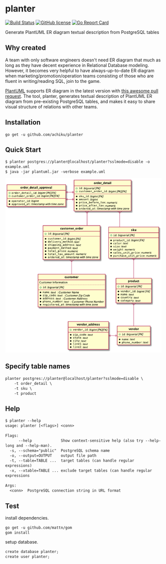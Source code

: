 # planter

[![Build Status](https://travis-ci.org/achiku/planter.svg?branch=master)](https://travis-ci.org/achiku/planter)
[![GitHub license](https://img.shields.io/badge/license-MIT-blue.svg)](https://raw.githubusercontent.com/achiku/planter/master/LICENSE)
[![Go Report Card](https://goreportcard.com/badge/github.com/achiku/planter)](https://goreportcard.com/report/github.com/achiku/planter)

Generate PlantUML ER diagram textual description from PostgreSQL tables


## Why created

A team with only software engineers doesn't need ER diagram that much as long as they have decent experience in Relational Database modeling. However, it becomes very helpful to have always-up-to-date ER diagram when marketing/promotion/operation teams consisting of those who are fluent in writing/reading SQL, join to the game.

[PlantUML](http://plantuml.com/) supports ER diagram in the latest version with [this awesome pull request](https://github.com/plantuml/plantuml/pull/31). The tool, planter, generates textual description of PlantUML ER diagram from pre-existing PostgreSQL tables, and makes it easy to share visual structure of relations with other teams.


## Installation

```
go get -u github.com/achiku/planter
```

## Quick Start

```
$ planter postgres://planter@localhost/planter?sslmode=disable -o example.uml
$ java -jar plantuml.jar -verbose example.uml
```

![er diagram](./example/example_gen.png)


## Specify table names

```
planter postgres://planter@localhost/planter?sslmode=disable \ 
    -t order_detail \
    -t sku \
    -t product
```


## Help

```
$ planter --help
usage: planter [<flags>] <conn>

Flags:
      --help             Show context-sensitive help (also try --help-long and --help-man).
  -s, --schema="public"  PostgreSQL schema name
  -o, --output=OUTPUT    output file path
  -t, --table=TABLE ...  target tables (can handle regular expressions)
  -x, --xtable=TABLE ... exclude target tables (can handle regular expressions

Args:
  <conn>  PostgreSQL connection string in URL format
```


## Test

install dependencies.

```
go get -u github.com/mattn/gom
gom install
```

setup database.

```
create database planter;
create user planter;
```
